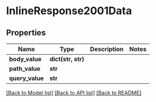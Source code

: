 # InlineResponse2001Data

## Properties
Name | Type | Description | Notes
------------ | ------------- | ------------- | -------------
**body_value** | **dict(str, str)** |  | 
**path_value** | **str** |  | 
**query_value** | **str** |  | 

[[Back to Model list]](../README.md#documentation-for-models) [[Back to API list]](../README.md#documentation-for-api-endpoints) [[Back to README]](../README.md)


